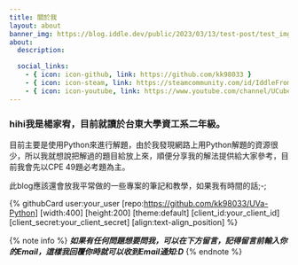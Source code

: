 ```yaml
---
title: 關於我
layout: about
banner_img: https://blog.iddle.dev/public/2023/03/13/test-post/test_img.png
about:
  description: 

  social_links:
    - { icon: icon-github, link: https://github.com/kk98033 }
    - { icon: icon-steam, link: https://steamcommunity.com/id/IddleFromTaiwan/ }
    - { icon: icon-youtube, link: https://www.youtube.com/channel/UCubeo2tni91PwEGC22a11Kg }
---
```

### hihi我是楊家宥，目前就讀於台東大學資工系二年級。

目前主要是使用Python來進行解題，由於我發現網路上用Python解題的資源很少，所以我就想說把解過的題目給放上來，順便分享我的解法提供給大家參考，目前我會先以CPE 49題必考題為主。

此blog應該還會放我平常做的一些專案的筆記和教學，如果我有時間的話;-;

{% githubCard user:your_user [repo:https://github.com/kk98033/UVa-Python] [width:400] [height:200] [theme:default] [client_id:your_client_id] [client_secret:your_client_secret] [align:text-align_position] %}


{% note info %}
***如果有任何問題想要問我，可以在下方留言，記得留言前輸入你的Email，這樣我回覆你時就可以收到Email通知:D***
{% endnote %}
